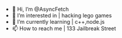 - 👋 Hi, I’m @AsyncFetch
- 👀 I’m interested in | hacking lego games
- 🌱 I’m currently learning | c++,node.js
- 📫 How to reach me | 133 Jailbreak Street

<!---
AsyncFetch/AsyncFetch is a ✨ special ✨ repository because its `README.md` (this file) appears on your GitHub profile.
You can click the Preview link to take a look at your changes.
--->
